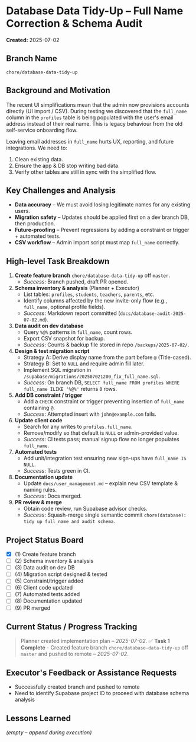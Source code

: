 # Database Data Tidy-Up – Full Name Correction & Schema Audit

**Created:** 2025-07-02

## Branch Name
`chore/database-data-tidy-up`

## Background and Motivation
The recent UI simplifications mean that the admin now provisions accounts directly (UI import / CSV). During testing we discovered that the `full_name` column in the `profiles` table is being populated with the user's email address instead of their real name. This is legacy behaviour from the old self-service onboarding flow.  

Leaving email addresses in `full_name` hurts UX, reporting, and future integrations. We need to:  
1. Clean existing data.  
2. Ensure the app & DB stop writing bad data.  
3. Verify other tables are still in sync with the simplified flow.

## Key Challenges and Analysis
- **Data accuracy** – We must avoid losing legitimate names for any existing users.  
- **Migration safety** – Updates should be applied first on a dev branch DB, then production.  
- **Future-proofing** – Prevent regressions by adding a constraint or trigger + automated tests.  
- **CSV workflow** – Admin import script must map `full_name` correctly.

## High-level Task Breakdown
1. **Create feature branch** `chore/database-data-tidy-up` off `master`.
   - *Success*: Branch pushed, draft PR opened.
2. **Schema inventory & analysis** (Planner + Executor)
   - List tables: `profiles`, `students`, `teachers`, `parents`, etc.  
   - Identify columns affected by the new invite-only flow (e.g., `full_name`, optional profile fields).  
   - *Success*: Markdown report committed (`docs/database-audit-2025-07-02.md`).
3. **Data audit on dev database**
   - Query `%@%` patterns in `full_name`, count rows.  
   - Export CSV snapshot for backup.  
   - *Success*: Counts & backup file stored in repo `/backups/2025-07-02/`.
4. **Design & test migration script**
   - Strategy A: Derive display name from the part before `@` (Title-cased).  
   - Strategy B: Set to `NULL` and require admin fill later.  
   - Implement SQL migration in `/supabase/migrations/202507021200_fix_full_name.sql`.  
   - *Success*: On branch DB, `SELECT full_name FROM profiles WHERE full_name ILIKE '%@%'` returns `0` rows.
5. **Add DB constraint / trigger**
   - Add a `CHECK` constraint or trigger preventing insertion of `full_name` containing `@`.  
   - *Success*: Attempted insert with `john@example.com` fails.
6. **Update client code**
   - Search for any writes to `profiles.full_name`.  
   - Remove/modify so that default is `NULL` or admin-provided value.  
   - *Success*: CI tests pass; manual signup flow no longer populates `full_name`.
7. **Automated tests**
   - Add unit/integration test ensuring new sign-ups have `full_name IS NULL`.  
   - *Success*: Tests green in CI.
8. **Documentation update**
   - Update `docs/user_management.md` – explain new CSV template & naming rules.  
   - *Success*: Docs merged.
9. **PR review & merge**
   - Obtain code review, run Supabase advisor checks.  
   - *Success*: Squash-merge single semantic commit `chore(database): tidy up full_name and audit schema`.

## Project Status Board
- [x] (1) Create feature branch
- [ ] (2) Schema inventory & analysis
- [ ] (3) Data audit on dev DB
- [ ] (4) Migration script designed & tested
- [ ] (5) Constraint/trigger added
- [ ] (6) Client code updated
- [ ] (7) Automated tests added
- [ ] (8) Documentation updated
- [ ] (9) PR merged

## Current Status / Progress Tracking
> Planner created implementation plan – *2025-07-02*.
> ✅ **Task 1 Complete** - Created feature branch `chore/database-data-tidy-up` off `master` and pushed to remote – *2025-07-02*.

## Executor's Feedback or Assistance Requests
- Successfully created branch and pushed to remote
- Need to identify Supabase project ID to proceed with database schema analysis

## Lessons Learned
*(empty – append during execution)* 